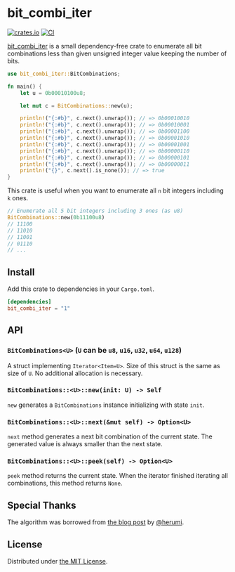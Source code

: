 bit_combi_iter
==============
[![crates.io][crate-badge]][crate]
[![CI][ci-badge]][ci]

[bit_combi_iter][crate] is a small dependency-free crate to enumerate all bit combinations less than given unsigned integer value
keeping the number of bits.

```rust
use bit_combi_iter::BitCombinations;

fn main() {
    let u = 0b00010100u8;

    let mut c = BitCombinations::new(u);

    println!("{:#b}", c.next().unwrap()); // => 0b00010010
    println!("{:#b}", c.next().unwrap()); // => 0b00010001
    println!("{:#b}", c.next().unwrap()); // => 0b00001100
    println!("{:#b}", c.next().unwrap()); // => 0b00001010
    println!("{:#b}", c.next().unwrap()); // => 0b00001001
    println!("{:#b}", c.next().unwrap()); // => 0b00000110
    println!("{:#b}", c.next().unwrap()); // => 0b00000101
    println!("{:#b}", c.next().unwrap()); // => 0b00000011
    println!("{}", c.next().is_none()); // => true
}
```

This crate is useful when you want to enumerate all `n` bit integers including `k` ones.

```rust
// Enumerate all 5 bit integers including 3 ones (as u8)
BitCombinations::new(0b11100u8)
// 11100
// 11010
// 11001
// 01110
// ...
```

## Install

Add this crate to dependencies in your `Cargo.toml`.

```toml
[dependencies]
bit_combi_iter = "1"
```

## API

### `BitCombinations<U>` (`U` can be `u8`, `u16`, `u32`, `u64`, `u128`)

A struct implementing `Iterator<Item=U>`. Size of this struct is the same as size of `U`. No additional allocation is necessary.

### `BitCombinations::<U>::new(init: U) -> Self`

`new` generates a `BitCombinations` instance initializing with state `init`.

### `BitCombinations::<U>::next(&mut self) -> Option<U>`

`next` method generates a next bit combination of the current state. The generated value is always smaller than the next state.

### `BitCombinations::<U>::peek(self) -> Option<U>`

`peek` method returns the current state. When the iterator finished iterating all combinations, this method returns `None`.

## Special Thanks

The algorithm was borrowed from [the blog post][thanks-herumi] by [@herumi](https://github.com/herumi).

## License

Distributed under [the MIT License](./LICENSE.txt).

[crate]: https://crates.io/crates/bit_combi_iter
[ci-badge]: https://github.com/rhysd/bit_combi_iter/actions/workflows/ci.yaml/badge.svg
[ci]: https://github.com/rhysd/bit_combi_iter/actions/workflows/ci.yaml
[doc]: https://docs.rs/crate/bit_combi_iter
[crate-badge]: https://img.shields.io/crates/v/bit_combi_iter.svg
[thanks-herumi]: https://github.com/herumi/blog/blob/main/bit-operation.md#%E3%83%93%E3%83%83%E3%83%88%E7%B5%84%E3%81%BF%E5%90%88%E3%82%8F%E3%81%9B%E3%81%AE%E3%83%91%E3%82%BF%E3%83%BC%E3%83%B3
